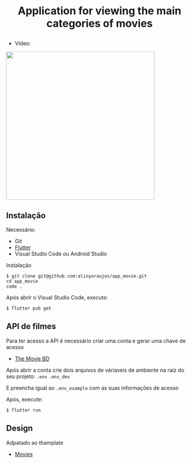 # <p align="center">Application for viewing the main categories of movies</p>

- Vídeo:
<img src="https://github.com/alinyaraujos/app_movie/blob/main/assets/readme/video2.gif" height="400px">

## Instalação

Necessário:

- Git
- [Flutter](https://flutter.dev)
- Visual Studio Code ou Android Studio

Instalação

```
$ git clone git@github.com:alinyaraujos/app_movie.git
cd app_movie
code . 
```

Após abrir o Visual Studio Code, execute:
```
$ flutter pub get
```
## API de filmes  
Para ter acesso a API é necessário criar uma conta e gerar uma chave de acesso
- [The Movie BD](https://www.themoviedb.org/)

Após abrir a conta crie dois arquivos de váriaveis de ambiente na raíz do seu projeto: 
`.env`
`.env_dev`

E preencha igual ao `.env_example` com as suas informações de acesso 

Após, execute:
```
$ flutter run
```

## Design 
Adpatado ao thamplate 
- [Movies](https://www.uplabs.com/posts/movies-e0f9c1ea-a644-4666-857b-10933c4089ca)